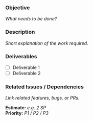 ### Objective
_What needs to be done?_

### Description
_Short explanation of the work required._

### Deliverables
- [ ] Deliverable 1  
- [ ] Deliverable 2  

### Related Issues / Dependencies
_Link related features, bugs, or PRs._

**Estimate:** _e.g. 2 SP_  
**Priority:** _P1 / P2 / P3_
